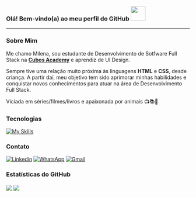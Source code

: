 ### Olá! Bem-vindo(a) ao meu perfil do GitHub <img width="40" src="https://media2.giphy.com/media/l4pTggBKz7vqqF9TO/giphy.gif"/>
<hr>

### Sobre Mim
Me chamo Milena, sou estudante de Desenvolvimento de Sotfware Full Stack na <a target="_blank" href="https://cubos.academy/">**Cubos Academy**</a> e aprendiz de UI Design.

Sempre tive uma relação muito próxima às linguagens **HTML** e **CSS**, desde criança. A partir daí, meu objetivo tem sido aprimorar minhas habilidades e conquistar novos conhecimentos para atuar na área de Desenvolvimento Full Stack.

Viciada em séries/filmes/livros e apaixonada por animais 📺📚🐶

### Tecnologias

[![My Skills](https://skillicons.dev/icons?i=html,css,js,nodejs,express,git,github,vscode,photoshop)](https://skillicons.dev)

### Contato

[![Linkedin](https://img.shields.io/badge/LinkedIn-0077B5?style=for-the-badge&logo=linkedin&logoColor=white)](https://www.linkedin.com/in/mi-santana/)
[![WhatsApp](https://img.shields.io/badge/WhatsApp-25D366?style=for-the-badge&logo=whatsapp&logoColor=white)](https://api.whatsapp.com/send?phone=5571997017536)
[![Gmail](https://img.shields.io/badge/Gmail-D14836?style=for-the-badge&logo=gmail&logoColor=white)](mailto:mlenasantanasantos@gmail.com)

### Estatísticas do GitHub

<img align="center" src="https://github-readme-stats.vercel.app/api?username=mi-santana&theme=jolly&show_icons=true&hide_border=true&bg_color=000000"/>
<img align="center" src="https://github-readme-stats.vercel.app/api/top-langs/?username=mi-santana&layout=compact&theme=jolly&hide_border=true&bg_color=000000"/>

